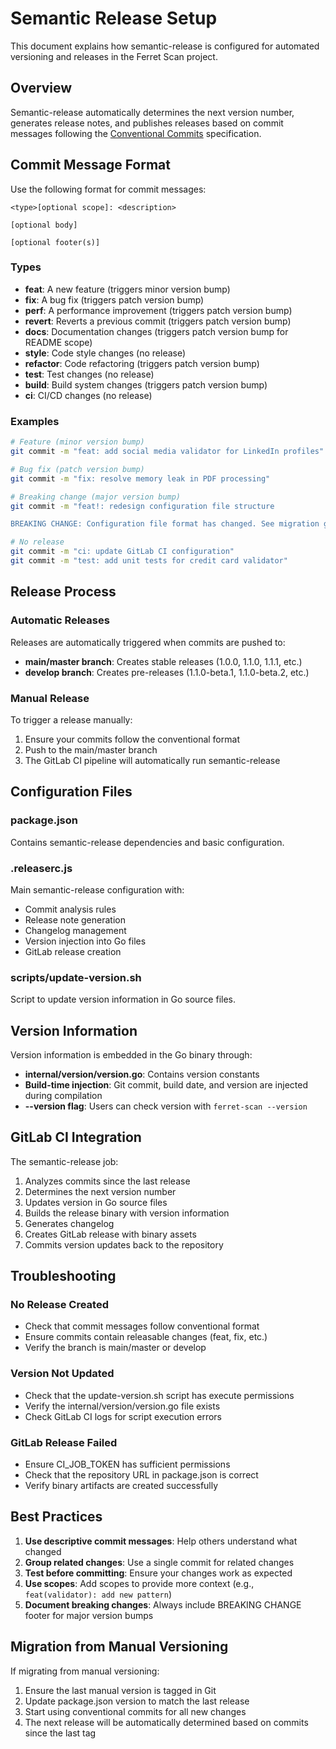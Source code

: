 # Semantic Release Setup

This document explains how semantic-release is configured for automated versioning and releases in the Ferret Scan project.

## Overview

Semantic-release automatically determines the next version number, generates release notes, and publishes releases based on commit messages following the [Conventional Commits](https://conventionalcommits.org/) specification.

## Commit Message Format

Use the following format for commit messages:

```
<type>[optional scope]: <description>

[optional body]

[optional footer(s)]
```

### Types

- **feat**: A new feature (triggers minor version bump)
- **fix**: A bug fix (triggers patch version bump)
- **perf**: A performance improvement (triggers patch version bump)
- **revert**: Reverts a previous commit (triggers patch version bump)
- **docs**: Documentation changes (triggers patch version bump for README scope)
- **style**: Code style changes (no release)
- **refactor**: Code refactoring (triggers patch version bump)
- **test**: Test changes (no release)
- **build**: Build system changes (triggers patch version bump)
- **ci**: CI/CD changes (no release)

### Examples

```bash
# Feature (minor version bump)
git commit -m "feat: add social media validator for LinkedIn profiles"

# Bug fix (patch version bump)
git commit -m "fix: resolve memory leak in PDF processing"

# Breaking change (major version bump)
git commit -m "feat!: redesign configuration file structure

BREAKING CHANGE: Configuration file format has changed. See migration guide."

# No release
git commit -m "ci: update GitLab CI configuration"
git commit -m "test: add unit tests for credit card validator"
```

## Release Process

### Automatic Releases

Releases are automatically triggered when commits are pushed to:

- **main/master branch**: Creates stable releases (1.0.0, 1.1.0, 1.1.1, etc.)
- **develop branch**: Creates pre-releases (1.1.0-beta.1, 1.1.0-beta.2, etc.)

### Manual Release

To trigger a release manually:

1. Ensure your commits follow the conventional format
2. Push to the main/master branch
3. The GitLab CI pipeline will automatically run semantic-release

## Configuration Files

### package.json
Contains semantic-release dependencies and basic configuration.

### .releaserc.js
Main semantic-release configuration with:
- Commit analysis rules
- Release note generation
- Changelog management
- Version injection into Go files
- GitLab release creation

### scripts/update-version.sh
Script to update version information in Go source files.

## Version Information

Version information is embedded in the Go binary through:

- **internal/version/version.go**: Contains version constants
- **Build-time injection**: Git commit, build date, and version are injected during compilation
- **--version flag**: Users can check version with `ferret-scan --version`

## GitLab CI Integration

The semantic-release job:

1. Analyzes commits since the last release
2. Determines the next version number
3. Updates version in Go source files
4. Builds the release binary with version information
5. Generates changelog
6. Creates GitLab release with binary assets
7. Commits version updates back to the repository

## Troubleshooting

### No Release Created

- Check that commit messages follow conventional format
- Ensure commits contain releasable changes (feat, fix, etc.)
- Verify the branch is main/master or develop

### Version Not Updated

- Check that the update-version.sh script has execute permissions
- Verify the internal/version/version.go file exists
- Check GitLab CI logs for script execution errors

### GitLab Release Failed

- Ensure CI_JOB_TOKEN has sufficient permissions
- Check that the repository URL in package.json is correct
- Verify binary artifacts are created successfully

## Best Practices

1. **Use descriptive commit messages**: Help others understand what changed
2. **Group related changes**: Use a single commit for related changes
3. **Test before committing**: Ensure your changes work as expected
4. **Use scopes**: Add scopes to provide more context (e.g., `feat(validator): add new pattern`)
5. **Document breaking changes**: Always include BREAKING CHANGE footer for major version bumps

## Migration from Manual Versioning

If migrating from manual versioning:

1. Ensure the last manual version is tagged in Git
2. Update package.json version to match the last release
3. Start using conventional commits for all new changes
4. The next release will be automatically determined based on commits since the last tag